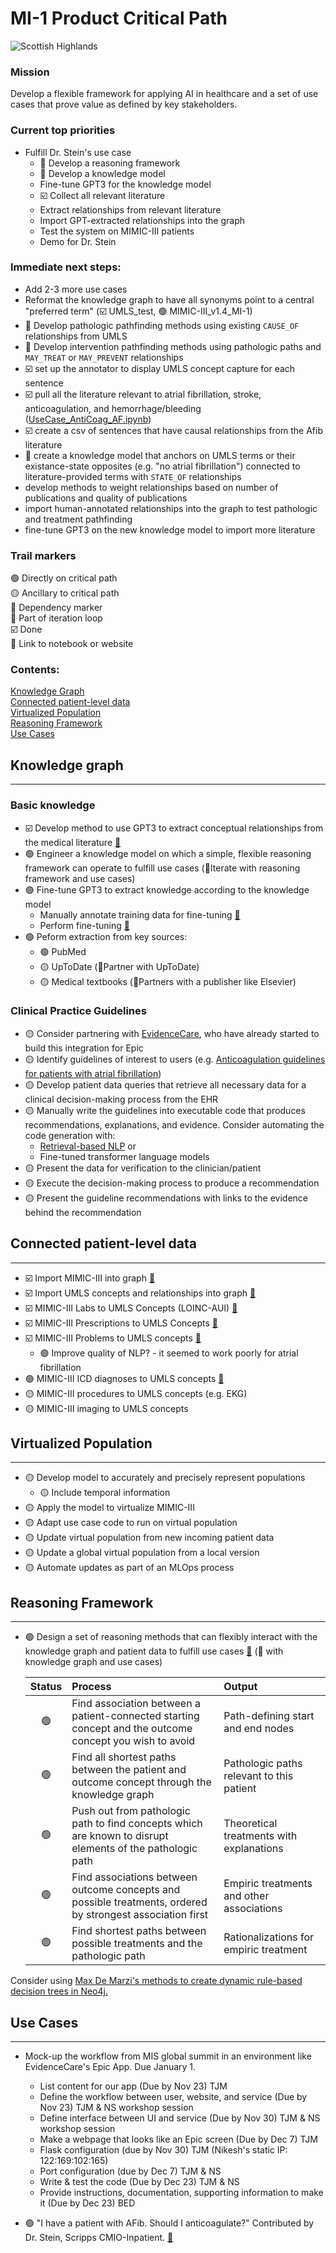 # MI-1 Product Critical Path
![Scottish Highlands](https://bikepacking.com/wp-content/uploads/2016/07/highland-trail-550-00.jpg)

### Mission
Develop a flexible framework for applying AI in healthcare and a set of use cases that prove value as defined by key stakeholders. 

### Current top priorities
- Fulfill Dr. Stein's use case
    - 🔁 Develop a reasoning framework
    - 🔁 Develop a knowledge model
    - Fine-tune GPT3 for the knowledge model
    - ☑️ Collect all relevant literature
    - Extract relationships from relevant literature
    - Import GPT-extracted relationships into the graph
    - Test the system on MIMIC-III patients
    - Demo for Dr. Stein

### Immediate next steps:
- Add 2-3 more use cases 
- Reformat the knowledge graph to have all synonyms point to a central "preferred term" (☑️ UMLS_test, 🟢 MIMIC-III_v1.4_MI-1)
- 🔁 Develop pathologic pathfinding methods using existing `CAUSE_OF` relationships from UMLS
- 🔁 Develop intervention pathfinding methods using pathologic paths and `MAY_TREAT` or `MAY_PREVENT` relationships
- ☑️ set up the annotator to display UMLS concept capture for each sentence
- ☑️ pull all the literature relevant to atrial fibrillation, stroke, anticoagulation, and hemorrhage/bleeding ([UseCase_AntiCoag_AF.ipynb](UseCase_AntiCoag_AF.ipynb))
- ☑️ create a csv of sentences that have causal relationships from the Afib literature
- 🔁 create a knowledge model that anchors on UMLS terms or their existance-state opposites (e.g. "no atrial fibrillation") connected to literature-provided terms with `STATE_OF` relationships
- develop methods to weight relationships based on number of publications and quality of publications
- import human-annotated relationships into the graph to test pathologic and treatment pathfinding
- fine-tune GPT3 on the new knowledge model to import more literature


### Trail markers 
  
🟢 Directly on critical path   
🟡 Ancillary to critical path    
🚦 Dependency marker  
🔁 Part of iteration loop  
☑️ Done  
🔗 Link to notebook or website  

### Contents:  
[Knowledge Graph](#kg)  
[Connected patient-level data](#cpld)  
[Virtualized Population](#vp)  
[Reasoning Framework](#rf)  
[Use Cases](#uc)  

<a id='kg'></a>
## Knowledge graph
---
### Basic knowledge
- ☑️ Develop method to use GPT3 to extract conceptual relationships from the medical literature [🔗](GPT_fine-tuning.ipynb#performance_assessment)
- 🟢 Engineer a knowledge model on which a simple, flexible reasoning framework can operate to fulfill use cases (🔁Iterate with reasoning framework and use cases)
- 🟢 Fine-tune GPT3 to extract knowledge according to the knowledge model 
    - Manually annotate training data for fine-tuning [🔗](Annotation_Tool.ipynb#annotator_tool)
    - Perform fine-tuning [🔗](Annotation_Tool.ipynb#GPT3_fine_tuner)
- 🟢 Peform extraction from key sources:
    - 🟢 PubMed
    - 🟡 UpToDate (🚦Partner with UpToDate)
    - 🟡 Medical textbooks (🚦Partners with a publisher like Elsevier)

<a id='cpld'></a>
### Clinical Practice Guidelines
- 🟡 Consider partnering with [EvidenceCare](https://apporchard.epic.com/Gallery?id=1594), who have already started to build this integration for Epic
- 🟡 Identify guidelines of interest to users (e.g. [Anticoagulation guidelines for patients with atrial fibrillation](https://www.jacc.org/doi/pdf/10.1016/j.jacc.2019.01.011))
- 🟡 Develop patient data queries that retrieve all necessary data for a clinical decision-making process from the EHR
- 🟡 Manually write the guidelines into executable code that produces recommendations, explanations, and evidence. Consider automating the code generation with:
    - [Retrieval-based NLP](http://ai.stanford.edu/blog/retrieval-based-NLP/) or
    - Fine-tuned transformer language models
- 🟡 Present the data for verification to the clinician/patient
- 🟡 Execute the decision-making process to produce a recommendation
- 🟡 Present the guideline recommendations with links to the evidence behind the recommendation

## Connected patient-level data
---
- ☑️ Import MIMIC-III into graph [🔗](MIMIC-III_v1.4_MI1_import.ipynb)
- ☑️ Import UMLS concepts and relationships into graph [🔗](UMLS_import.ipynb)
- ☑️ MIMIC-III Labs to UMLS Concepts (LOINC-AUI) [🔗](MIMIC-III_v1.4_MI1_import.ipynb#MIMIC_labs_to_UMLS)
- ☑️ MIMIC-III Prescriptions to UMLS Concepts [🔗](MIMIC-III_v1.4_MI1_import.ipynb#MIMIC_Rx_to_UMLS)
- ☑️ MIMIC-III Problems to UMLS concepts [🔗](MIMIC-III_v1.4_MI1_import.ipynb#UMLS_problem_creation)
    - 🟢 Improve quality of NLP? - it seemed to work poorly for atrial fibrillation
- 🟢 MIMIC-III ICD diagnoses to UMLS concepts [🔗](MIMIC-III_v1.4_MI1_import.ipynb#MIMIC_ICD_Dx_to_UMLS)
- 🟡 MIMIC-III procedures to UMLS concepts (e.g. EKG)
- 🟡 MIMIC-III imaging to UMLS concepts

<a id='vp'></a>
## Virtualized Population
---
- 🟡 Develop model to accurately and precisely represent populations
    - 🟡 Include temporal information
- 🟡 Apply the model to virtualize MIMIC-III
- 🟡 Adapt use case code to run on virtual population
- 🟡 Update virtual population from new incoming patient data
- 🟡 Update a global virtual population from a local version
- 🟡 Automate updates as part of an MLOps process
  
<a id='rf'></a>
## Reasoning Framework
---
- 🟢 Design a set of reasoning methods that can flexibly interact with the knowledge graph and patient data to fulfill use cases [🔗](Reasoning_Framework.ipynb) (🔁 with knowledge graph and use cases)

    | Status | Process      | Output |
    | :---: | :---- |:---|  
    |🟢| Find association between a patient-connected starting concept and the outcome concept you wish to avoid      | Path-defining start and end nodes       |
    |🟢| Find all shortest paths between the patient and outcome concept through the knowledge graph   | Pathologic paths relevant to this patient        |
    |🟢| Push out from pathologic path to find concepts which are known to disrupt elements of the pathologic path | Theoretical treatments with explanations |  
    |🟢| Find associations between outcome concepts and possible treatments, ordered by strongest association first | Empiric treatments and other associations |  
    |🟢| Find shortest paths between possible treatments and the pathologic path | Rationalizations for empiric treatment |

Consider using [Max De Marzi's methods to create dynamic rule-based decision trees in Neo4j.](https://maxdemarzi.com/2018/01/14/dynamic-rule-based-decision-trees-in-neo4j/#more-4189) 

<a id='uc'></a>
## Use Cases
---

- Mock-up the workflow from MIS global summit in an environment like EvidenceCare's Epic App. Due January 1.
    - List content for our app (Due by Nov 23) TJM
    - Define the workflow between user, website, and service (Due by Nov 23) TJM & NS workshop session
    - Define interface between UI and service (Due by Nov 30) TJM & NS workshop session
    - Make a webpage that looks like an Epic screen (Due by Dec 7) TJM
    - Flask configuration (due by Nov 30) TJM (Nikesh's static IP: 122:169:102:165)
    - Port configuration (due by Dec 7) TJM & NS
    - Write & test the code (Due by Dec 23) TJM & NS
    - Provide instructions, documentation, supporting information to make it (Due by Dec 23) BED
  
- 🟢 "I have a patient with AFib. Should I anticoagulate?" Contributed by Dr. Stein, Scripps CMIO-Inpatient. [🔗](UseCase_AntiCoag_AF.ipynb)